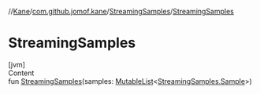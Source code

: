 //[Kane](../../index.md)/[com.github.jomof.kane](../index.md)/[StreamingSamples](index.md)/[StreamingSamples](-streaming-samples.md)



# StreamingSamples  
[jvm]  
Content  
fun [StreamingSamples](-streaming-samples.md)(samples: [MutableList](https://kotlinlang.org/api/latest/jvm/stdlib/kotlin.collections/-mutable-list/index.html)<[StreamingSamples.Sample](-sample/index.md)>)  



